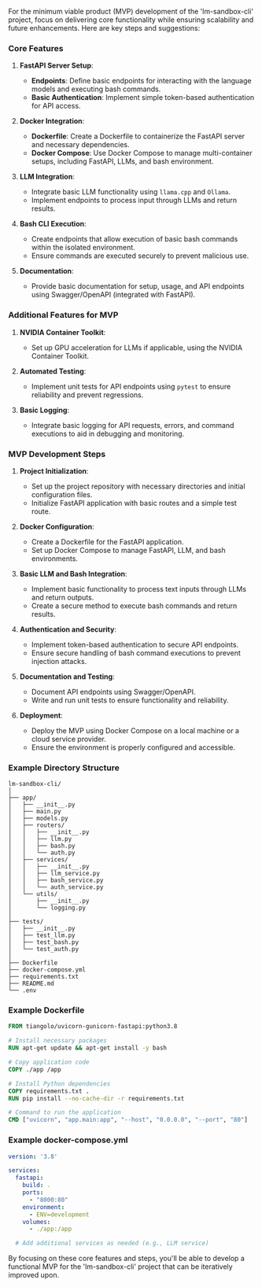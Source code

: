 For the minimum viable product (MVP) development of the 'lm-sandbox-cli' project, focus on delivering core functionality while ensuring scalability and future enhancements. Here are key steps and suggestions:

### Core Features

1. **FastAPI Server Setup**:
   - **Endpoints**: Define basic endpoints for interacting with the language models and executing bash commands.
   - **Basic Authentication**: Implement simple token-based authentication for API access.

2. **Docker Integration**:
   - **Dockerfile**: Create a Dockerfile to containerize the FastAPI server and necessary dependencies.
   - **Docker Compose**: Use Docker Compose to manage multi-container setups, including FastAPI, LLMs, and bash environment.

3. **LLM Integration**:
   - Integrate basic LLM functionality using `llama.cpp` and `Ollama`.
   - Implement endpoints to process input through LLMs and return results.

4. **Bash CLI Execution**:
   - Create endpoints that allow execution of basic bash commands within the isolated environment.
   - Ensure commands are executed securely to prevent malicious use.

5. **Documentation**:
   - Provide basic documentation for setup, usage, and API endpoints using Swagger/OpenAPI (integrated with FastAPI).

### Additional Features for MVP

1. **NVIDIA Container Toolkit**:
   - Set up GPU acceleration for LLMs if applicable, using the NVIDIA Container Toolkit.

2. **Automated Testing**:
   - Implement unit tests for API endpoints using `pytest` to ensure reliability and prevent regressions.

3. **Basic Logging**:
   - Integrate basic logging for API requests, errors, and command executions to aid in debugging and monitoring.

### MVP Development Steps

1. **Project Initialization**:
   - Set up the project repository with necessary directories and initial configuration files.
   - Initialize FastAPI application with basic routes and a simple test route.

2. **Docker Configuration**:
   - Create a Dockerfile for the FastAPI application.
   - Set up Docker Compose to manage FastAPI, LLM, and bash environments.

3. **Basic LLM and Bash Integration**:
   - Implement basic functionality to process text inputs through LLMs and return outputs.
   - Create a secure method to execute bash commands and return results.

4. **Authentication and Security**:
   - Implement token-based authentication to secure API endpoints.
   - Ensure secure handling of bash command executions to prevent injection attacks.

5. **Documentation and Testing**:
   - Document API endpoints using Swagger/OpenAPI.
   - Write and run unit tests to ensure functionality and reliability.

6. **Deployment**:
   - Deploy the MVP using Docker Compose on a local machine or a cloud service provider.
   - Ensure the environment is properly configured and accessible.

### Example Directory Structure

```plaintext
lm-sandbox-cli/
│
├── app/
│   ├── __init__.py
│   ├── main.py
│   ├── models.py
│   ├── routers/
│   │   ├── __init__.py
│   │   ├── llm.py
│   │   ├── bash.py
│   │   └── auth.py
│   ├── services/
│   │   ├── __init__.py
│   │   ├── llm_service.py
│   │   ├── bash_service.py
│   │   └── auth_service.py
│   └── utils/
│       ├── __init__.py
│       └── logging.py
│
├── tests/
│   ├── __init__.py
│   ├── test_llm.py
│   ├── test_bash.py
│   └── test_auth.py
│
├── Dockerfile
├── docker-compose.yml
├── requirements.txt
├── README.md
└── .env
```

### Example Dockerfile

```Dockerfile
FROM tiangolo/uvicorn-gunicorn-fastapi:python3.8

# Install necessary packages
RUN apt-get update && apt-get install -y bash

# Copy application code
COPY ./app /app

# Install Python dependencies
COPY requirements.txt .
RUN pip install --no-cache-dir -r requirements.txt

# Command to run the application
CMD ["uvicorn", "app.main:app", "--host", "0.0.0.0", "--port", "80"]
```

### Example docker-compose.yml

```yaml
version: '3.8'

services:
  fastapi:
    build: .
    ports:
      - "8000:80"
    environment:
      - ENV=development
    volumes:
      - ./app:/app

  # Add additional services as needed (e.g., LLM service)
```

By focusing on these core features and steps, you'll be able to develop a functional MVP for the 'lm-sandbox-cli' project that can be iteratively improved upon.
